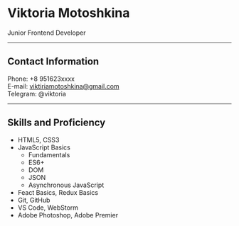 # Viktoria Motoshkina

Junior Frontend Developer

---

## Contact Information

Phone: +8 951623xxxx</br>
E-mail: viktiriamotoshkina@gmail.com</br>
Telegram: @viktoria</br>

---

## Skills and Proficiency

- HTML5, CSS3
- JavaScript Basics
  - Fundamentals
  - ES6+
  - DOM
  - JSON
  - Asynchronous JavaScript
- Feact Basics, Redux Basics
- Git, GitHub
- VS Code, WebStorm
- Adobe Photoshop, Adobe Premier
